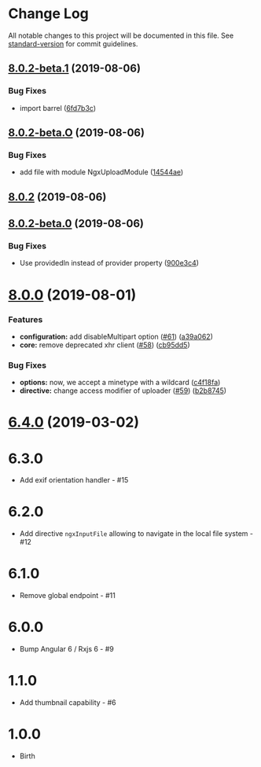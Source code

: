 # Change Log

All notable changes to this project will be documented in this file. See [standard-version](https://github.com/conventional-changelog/standard-version) for commit guidelines.

<a name="8.0.2-beta.1"></a>
## [8.0.2-beta.1](https://github.com/wKoza/ngx-upload/compare/v8.0.2-beta.O...v8.0.2-beta.1) (2019-08-06)


### Bug Fixes

* import barrel ([6fd7b3c](https://github.com/wKoza/ngx-upload/commit/6fd7b3c))



<a name="8.0.2-beta.O"></a>
## [8.0.2-beta.O](https://github.com/wKoza/ngx-upload/compare/v8.0.2...v8.0.2-beta.O) (2019-08-06)


### Bug Fixes

* add file with module NgxUploadModule ([14544ae](https://github.com/wKoza/ngx-upload/commit/14544ae))



<a name="8.0.2"></a>
## [8.0.2](https://github.com/wKoza/ngx-upload/compare/v8.0.2-beta.0...v8.0.2) (2019-08-06)



<a name="8.0.2-beta.0"></a>
## [8.0.2-beta.0](https://github.com/wKoza/ngx-upload/compare/v8.0.1...v8.0.2-beta.0) (2019-08-06)


### Bug Fixes

* Use providedIn instead of provider property ([900e3c4](https://github.com/wKoza/ngx-upload/commit/900e3c4))



<a name="8.0.0"></a>
# [8.0.0](https://github.com/wKoza/ngx-upload/compare/v8.0.0-beta.4...v8.0.0) (2019-08-01)


### Features

* **configuration:** add disableMultipart option ([#61](https://github.com/wKoza/ngx-upload/issues/61)) ([a39a062](https://github.com/wKoza/ngx-upload/commit/a39a062))
* **core:** remove deprecated xhr client ([#58](https://github.com/wKoza/ngx-upload/issues/58)) ([cb95dd5](https://github.com/wKoza/ngx-upload/commit/cb95dd5))

### Bug Fixes

* **options:** now, we accept a minetype with a wildcard ([c4f18fa](https://github.com/wKoza/ngx-upload/commit/c4f18fa))
* **directive:** change access modifier of uploader ([#59](https://github.com/wKoza/ngx-upload/issues/59)) ([b2b8745](https://github.com/wKoza/ngx-upload/commit/b2b8745))

<a name="6.4.0"></a>
# [6.4.0](https://github.com/wKoza/ngx-upload/compare/v6.3.0...v6.4.0) (2019-03-02)


# 6.3.0

* Add exif orientation handler - #15

# 6.2.0

* Add directive `ngxInputFile` allowing to navigate in the local file system - #12

# 6.1.0

* Remove global endpoint - #11

# 6.0.0

* Bump Angular 6 / Rxjs 6 - #9

# 1.1.0

* Add thumbnail capability - #6

# 1.0.0

* Birth
